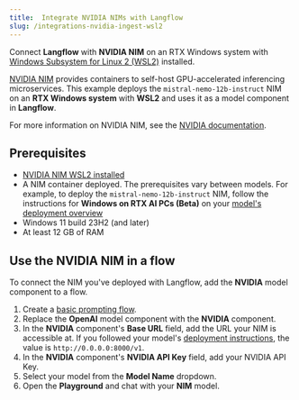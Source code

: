 ```yaml
---
title:  Integrate NVIDIA NIMs with Langflow
slug: /integrations-nvidia-ingest-wsl2
---
```


Connect **Langflow** with **NVIDIA NIM** on an RTX Windows system with [Windows Subsystem for Linux 2 (WSL2)](https://learn.microsoft.com/en-us/windows/wsl/install) installed.

[NVIDIA NIM](https://docs.nvidia.com/nim/index.html) provides containers to self-host GPU-accelerated inferencing microservices.
This example deploys the `mistral-nemo-12b-instruct` NIM on an **RTX Windows system** with **WSL2** and uses it as a model component in **Langflow**.

For more information on NVIDIA NIM, see the [NVIDIA documentation](https://docs.nvidia.com/nim/index.html).

## Prerequisites

* [NVIDIA NIM WSL2 installed](https://docs.nvidia.com/nim/wsl2/latest/getting-started.html)
* A NIM container deployed. The prerequisites vary between models.
For example, to deploy the `mistral-nemo-12b-instruct` NIM, follow the instructions for **Windows on RTX AI PCs (Beta)** on your [model's deployment overview](https://build.nvidia.com/nv-mistralai/mistral-nemo-12b-instruct/deploy?environment=wsl2.md)
* Windows 11 build 23H2 (and later)
* At least 12 GB of RAM

## Use the NVIDIA NIM in a flow

To connect the NIM you've deployed with Langflow, add the **NVIDIA** model component to a flow.

1. Create a [basic prompting flow](/get-started-quickstart).
2. Replace the **OpenAI** model component with the **NVIDIA** component.
3. In the **NVIDIA** component's **Base URL** field, add the URL your NIM is accessible at. If you followed your model's [deployment instructions](https://build.nvidia.com/nv-mistralai/mistral-nemo-12b-instruct/deploy?environment=wsl2.md), the value is `http://0.0.0.0:8000/v1`.
4. In the **NVIDIA** component's **NVIDIA API Key** field, add your NVIDIA API Key.
5. Select your model from the **Model Name** dropdown.
6. Open the **Playground** and chat with your **NIM** model.


